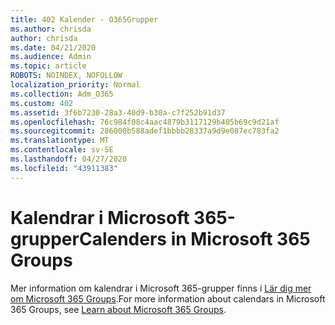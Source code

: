 ```yaml
---
title: 402 Kalender - O365Grupper
ms.author: chrisda
author: chrisda
ms.date: 04/21/2020
ms.audience: Admin
ms.topic: article
ROBOTS: NOINDEX, NOFOLLOW
localization_priority: Normal
ms.collection: Adm_O365
ms.custom: 402
ms.assetid: 3f6b7230-28a3-40d9-b30a-c7f252b91d37
ms.openlocfilehash: 76c984f08c4aac4879b3117129b405b69c9d21af
ms.sourcegitcommit: 286000b588adef1bbbb28337a9d9e087ec783fa2
ms.translationtype: MT
ms.contentlocale: sv-SE
ms.lasthandoff: 04/27/2020
ms.locfileid: "43911383"
---
```

# <a name="calenders-in-microsoft-365-groups"></a><span data-ttu-id="b74a8-102">Kalendrar i Microsoft 365-grupper</span><span class="sxs-lookup"><span data-stu-id="b74a8-102">Calenders in Microsoft 365 Groups</span></span>

<span data-ttu-id="b74a8-103">Mer information om kalendrar i Microsoft 365-grupper finns i [Lär dig mer om Microsoft 365 Groups](https://support.office.com/article/b565caa1-5c40-40ef-9915-60fdb2d97fa2.aspx).</span><span class="sxs-lookup"><span data-stu-id="b74a8-103">For more information about calendars in Microsoft 365 Groups, see [Learn about Microsoft 365 Groups](https://support.office.com/article/b565caa1-5c40-40ef-9915-60fdb2d97fa2.aspx).</span></span>
